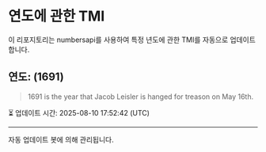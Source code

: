 
# 연도에 관한 TMI

이 리포지토리는 numbersapi를 사용하여 특정 년도에 관한 TMI를 자동으로 업데이트합니다.

## 연도: (1691)
> 1691 is the year that Jacob Leisler is hanged for treason on May 16th.

⏳ 업데이트 시간: 2025-08-10 17:52:42 (UTC)

---
자동 업데이트 봇에 의해 관리됩니다.
